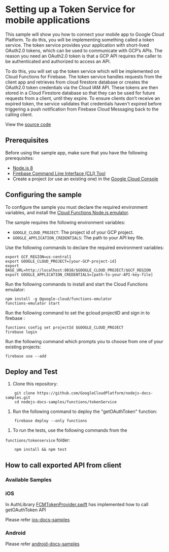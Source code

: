 # Setting up a Token Service for mobile applications

This sample will show you how to connect your mobile app to Google Cloud Platform. To do this, you will be implementing something called a token service. The token service provides your application with short-lived OAuth2.0 tokens, which can be used to communicate with GCP’s APIs. The reason you need an OAuth2.0 token is that a GCP API requires the caller to be authenticated and authorized to access an API. 

To do this, you will set up the token service which will be implemented on Cloud Functions for Firebase. The token service handles requests from the client app and retrieves from cloud firestore database or creates the OAuth2.0 token credentials via the Cloud IAM API. These tokens are then stored in a Cloud Firestore database so that they can be used for future requests from a client, until they expire. To ensure clients don’t receive an expired token, the service validates that credentials haven't expired before triggering a push notification from Firebase Cloud Messaging back to the calling client.

View the [source code][8]


## Prerequisites

Before using the sample app, make sure that you have the following
prerequisites:

* [Node.js 8][5]
* [Firebase Command Line Interface (CLI) Tool][6]
* Create a project (or use an existing one) in the [Google Cloud Console][7]

## Configuring the sample

To configure the sample you must declare the required environment variables, and install the [Cloud Functions Node.js emulator][2].

The sample requires the following environment variables:

* `GOOGLE_CLOUD_PROJECT`: The project id of your GCP project.
* `GOOGLE_APPLICATION_CREDENTIALS`: The path to your API key file.

Use the following commands to declare the required environment variables:

```
export GCF_REGION=us-central1
export GOOGLE_CLOUD_PROJECT=[your-GCP-project-id]
export BASE_URL=http://localhost:8010/$GOOGLE_CLOUD_PROJECT/$GCF_REGION
export GOOGLE_APPLICATION_CREDENTIALS=[path-to-your-API-key-file]
```
Run the following commands to install and start the Cloud Functions emulator:

```
npm install -g @google-cloud/functions-emulator
functions-emulator start
```

Run the following command to set the gcloud projectID and sign in to firebase  :

```
functions config set projectId $GOOGLE_CLOUD_PROJECT
firebase login
```
Run the following command which prompts you to choose from one of your existing projects:

```
firebase use --add
```
## Deploy and Test

  1. Clone this repository:
  
  ```
      git clone https://github.com/GoogleCloudPlatform/nodejs-docs-samples.git 
      cd nodejs-docs-samples/functions/tokenService
  ```
    
  1. Run the following command to deploy the "getOAuthToken" function:
  
  ```
      firebase deploy --only functions
  ```
  1. To run the tests, use the following commands from the

  `functions/tokenservice` folder:
  
  ```
      npm install && npm test
  ```

## How to call exported API from client 
 
### Available Samples

### iOS 
 
 In AuthLibrary [FCMTokenProvider.swift][1] has implemented how to call getOAuthToken API 

 Please refer [ios-docs-samples][3] 

 
 ### Android
 
 Please refer [android-docs-samples][4]
 
 
  
[0]: https://cloud.google.com
[1]: https://github.com/googleapis/google-auth-library-swift/tree/master/Sources/OAuth2/FirebaseFunctionTokenProvider
[2]: https://cloud.google.com/functions/docs/emulator
[3]: https://github.com/GoogleCloudPlatform/ios-docs-samples.git
[4]: https://github.com/GoogleCloudPlatform/android-docs-samples
[5]: https://nodejs.org/en/
[6]: https://firebase.google.com/docs/cli
[7]: https://console.cloud.google.com
[8]: https://github.com/GoogleCloudPlatform/nodejs-docs-samples/blob/master/functions/tokenservice/functions/index.js

